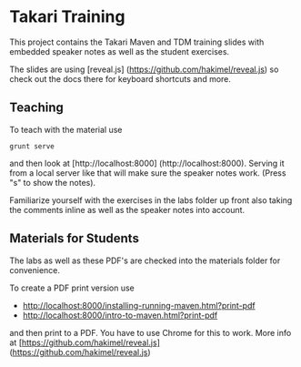 # Takari Training

This project contains the Takari Maven and TDM training slides with embedded
speaker notes as well as the student exercises.

The slides are using [reveal.js] (https://github.com/hakimel/reveal.js) so check
out the docs there for keyboard shortcuts and more.

## Teaching

To teach with the material use 

````
grunt serve
````

and then look at [http://localhost:8000] (http://localhost:8000). Serving it
from a local server like that will make sure the speaker notes work. (Press "s" to 
show the notes).

Familiarize yourself with the exercises in the labs folder up front also taking the
comments inline as well as the speaker notes into account.  

## Materials for Students

The labs as well as these PDF's are checked into the materials folder for
convenience.

To create a PDF print version use

* [http://localhost:8000/installing-running-maven.html?print-pdf](http://localhost:8000/installing-running-maven.html?print-pdf)
* [http://localhost:8000/intro-to-maven.html?print-pdf](http://localhost:8000/intro-to-maven.html?print-pdf#/)

and then print to a PDF. You have to use Chrome for this to work. More info at [https://github.com/hakimel/reveal.js]
(https://github.com/hakimel/reveal.js)




 